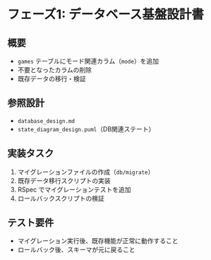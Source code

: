 # フェーズ1: データベース基盤設計書

## 概要
- `games` テーブルにモード関連カラム（`mode`）を追加
- 不要となったカラムの削除
- 既存データの移行・検証

## 参照設計
- `database_design.md`
- `state_diagram_design.puml`（DB関連ステート）

## 実装タスク
1. マイグレーションファイルの作成（`db/migrate`）
2. 既存データ移行スクリプトの実装
3. RSpec でマイグレーションテストを追加
4. ロールバックスクリプトの検証

## テスト要件
- マイグレーション実行後、既存機能が正常に動作すること
- ロールバック後、スキーマが元に戻ること 